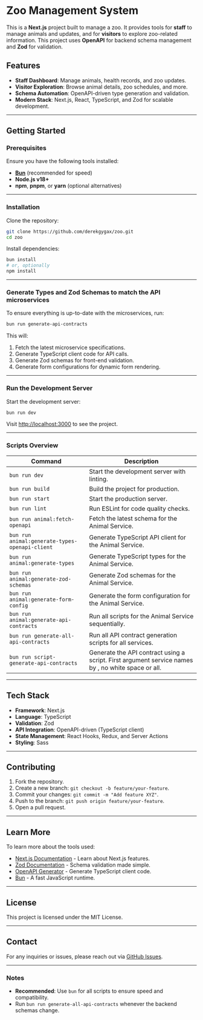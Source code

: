 # Zoo Management System

This is a **Next.js** project built to manage a zoo. It provides tools for **staff** to manage animals and updates, and for **visitors** to explore zoo-related information. This project uses **OpenAPI** for backend schema management and **Zod** for validation.

## Features

- **Staff Dashboard**: Manage animals, health records, and zoo updates.
- **Visitor Exploration**: Browse animal details, zoo schedules, and more.
- **Schema Automation**: OpenAPI-driven type generation and validation.
- **Modern Stack**: Next.js, React, TypeScript, and Zod for scalable development.

---

## Getting Started

### Prerequisites

Ensure you have the following tools installed:
- **[Bun](https://bun.sh/)** (recommended for speed)
- **Node.js v18+**
- **npm**, **pnpm**, or **yarn** (optional alternatives)

---

### Installation

Clone the repository:

```bash
git clone https://github.com/derekgygax/zoo.git
cd zoo
```

Install dependencies:

```bash
bun install
# or, optionally
npm install
```

---

### Generate Types and Zod Schemas to match the API microservices

To ensure everything is up-to-date with the microservices, run:

```bash
bun run generate-api-contracts
```

This will:
1. Fetch the latest microservice specifications.
2. Generate TypeScript client code for API calls.
3. Generate Zod schemas for front-end validation.
4. Generate form configurations for dynamic form rendering.

---

### Run the Development Server

Start the development server:

```bash
bun run dev
```

Visit [http://localhost:3000](http://localhost:3000) to see the project.

---

### Scripts Overview

| Command                                | Description                                                   |
|----------------------------------------|---------------------------------------------------------------|
| `bun run dev`                          | Start the development server with linting.                    |
| `bun run build`                        | Build the project for production.                             |
| `bun run start`                        | Start the production server.                                  |
| `bun run lint`                         | Run ESLint for code quality checks.                           |
| `bun run animal:fetch-openapi`         | Fetch the latest schema for the Animal Service.               |
| `bun run animal:generate-types-openapi-client` | Generate TypeScript API client for the Animal Service. |
| `bun run animal:generate-types`        | Generate TypeScript types for the Animal Service.             |
| `bun run animal:generate-zod-schemas`  | Generate Zod schemas for the Animal Service.                  |
| `bun run animal:generate-form-config`  | Generate the form configuration for the Animal Service.       |
| `bun run animal:generate-api-contracts`| Run all scripts for the Animal Service sequentially.          |
| `bun run generate-all-api-contracts`   | Run all API contract generation scripts for all services.     |
| `bun run script-generate-api-contracts`   | Generate the API contract using a script. First argument service names by , no white space or all.     |

---

## Tech Stack

- **Framework**: Next.js
- **Language**: TypeScript
- **Validation**: Zod
- **API Integration**: OpenAPI-driven (TypeScript client)
- **State Management**: React Hooks, Redux, and Server Actions
- **Styling**: Sass

---

## Contributing

1. Fork the repository.
2. Create a new branch: `git checkout -b feature/your-feature`.
3. Commit your changes: `git commit -m "Add feature XYZ"`.
4. Push to the branch: `git push origin feature/your-feature`.
5. Open a pull request.

---

## Learn More

To learn more about the tools used:

- [Next.js Documentation](https://nextjs.org/docs) - Learn about Next.js features.
- [Zod Documentation](https://zod.dev) - Schema validation made simple.
- [OpenAPI Generator](https://openapi-generator.tech/) - Generate TypeScript client code.
- [Bun](https://bun.sh) - A fast JavaScript runtime.

---

## License

This project is licensed under the MIT License.

---

## Contact

For any inquiries or issues, please reach out via [GitHub Issues](https://github.com/derekgygax/zoo/issues).

---

### Notes

- **Recommended**: Use `bun` for all scripts to ensure speed and compatibility.
- Run `bun run generate-all-api-contracts` whenever the backend schemas change.


